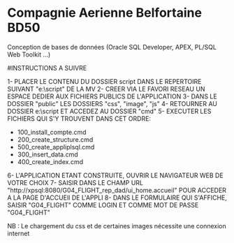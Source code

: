# Compagnie Aerienne Belfortaine BD50

Conception de bases de données (Oracle SQL Developer, APEX, PL/SQL Web Toolkit ...)

#INSTRUCTIONS A SUIVRE


1- PLACER LE CONTENU DU DOSSIER script DANS LE REPERTOIRE SUIVANT "e:\script\" DE LA MV
2- CREER VIA LE FAVORI RESEAU UN ESPACE DEDIER AUX FICHIERS PUBLICS DE L'APPLICATION
3- DANS LE DOSSIER "public" LES DOSSIERS "css", "image", "js"
4- RETOURNER AU DOSSIER e:\script ET ACCEDEZ AU DOSSIER "cmd"
5- EXECUTER LES FICHIERS QUI S'Y TROUVENT DANS CET ORDRE:
   - 100_install_compte.cmd
   - 200_create_structure.cmd
   - 500_create_appliplsql.cmd
   - 300_insert_data.cmd
   - 400_create_index.cmd
   
6- L'APPLICATION ETANT CONSTRUITE, OUVRIR LE NAVIGATEUR WEB DE VOTRE CHOIX
7- SAISIR DANS LE CHAMP URL "http://xpsql:8080/G04_FLIGHT_rep_dad/ui_home.accueil" POUR ACCEDER A LA PAGE D'ACCUEIl DE L'APPLI
8- DANS LE FORMULAIRE QUI S'AFFICHE, SAISIR "G04_FLIGHT" COMME LOGIN ET COMME MOT DE PASSE "G04_FLIGHT"


NB : Le chargement du css et de certaines images nécessite une connexion internet

